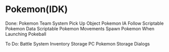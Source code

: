 # Pokemon(IDK)



Done:
Pokemon Team System
Pick Up Object
Pokemon IA Follow
Scriptable Pokemon Data
Scriptable Pokemon Movements
Spawn Pokemon When Launching Pokeball

To Do:
Battle System
Inventory Storage
PC Pokemon Storage
Dialogs
